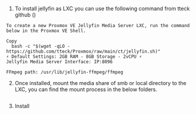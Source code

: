1. To install jellyfin as LXC you can use the following command from tteck github ()


```
To create a new Proxmox VE Jellyfin Media Server LXC, run the command below in the Proxmox VE Shell.

Copy
  bash -c "$(wget -qLO - https://github.com/tteck/Proxmox/raw/main/ct/jellyfin.sh)"
⚡ Default Settings: 2GB RAM - 8GB Storage - 2vCPU ⚡
Jellyfin Media Server Interface: IP:8096

FFmpeg path: /usr/lib/jellyfin-ffmpeg/ffmpeg
```

2. Once installed, mount the media share of smb or local directory to the LXC, you can find the mount process in the below folders.

```

```

3. Install